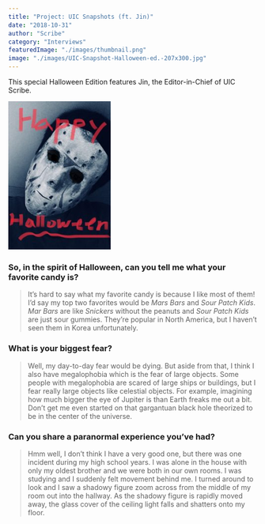 ```yaml
---
title: "Project: UIC Snapshots (ft. Jin)"
date: "2018-10-31"
author: "Scribe"
category: "Interviews"
featuredImage: "./images/thumbnail.png"
image: "./images/UIC-Snapshot-Halloween-ed.-207x300.jpg"
---
```


This special Halloween Edition features Jin, the Editor-in-Chief of UIC Scribe.

![](./images/UIC-Snapshot-Halloween-ed.-207x300.jpg)

### So, in the spirit of Halloween, can you tell me what your favorite candy is?

> It’s hard to say what my favorite candy is because I like most of them! I’d say my top two favorites would be _Mars Bars_ and _Sour Patch Kids_. _Mar Bars_ are like _Snickers_ without the peanuts and _Sour Patch Kids_ are just sour gummies. They’re popular in North America, but I haven’t seen them in Korea unfortunately.

### What is your biggest fear?

> Well, my day-to-day fear would be dying. But aside from that, I think I also have megalophobia which is the fear of large objects. Some people with megalophobia are scared of large ships or buildings, but I fear really large objects like celestial objects. For example, imagining how much bigger the eye of Jupiter is than Earth freaks me out a bit. Don’t get me even started on that gargantuan black hole theorized to be in the center of the universe.

### Can you share a paranormal experience you’ve had?

> Hmm well, I don’t think I have a very good one, but there was one incident during my high school years. I was alone in the house with only my oldest brother and we were both in our own rooms. I was studying and I suddenly felt movement behind me. I turned around to look and I saw a shadowy figure zoom across from the middle of my room out into the hallway. As the shadowy figure is rapidly moved away, the glass cover of the ceiling light falls and shatters onto my floor.
